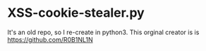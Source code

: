 # XSS-cookie-stealer.py
It's an old repo, so I re-create in python3. This orginal creator is is https://github.com/R0B1NL1N
